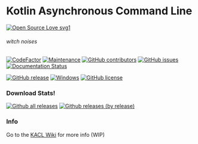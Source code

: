 # Kotlin Asynchronous Command Line
[![Open Source Love svg1](https://badges.frapsoft.com/os/v1/open-source.svg?v=103)](https://github.com/ellerbrock/open-source-badges/)

###### *witch noises*

[![CodeFactor](https://www.codefactor.io/repository/github/dannode36/kacl/badge)](https://www.codefactor.io/repository/github/dannode36/kacl)
[![Maintenance](https://img.shields.io/badge/Maintained%3F-yes-green.svg)](https://github.com/Dannode36/KACL/graphs/commit-activity)
[![GitHub contributors](https://badgen.net/github/contributors/Dannode36/KACL)](https://GitHub.com/Dannode36/KACL/graphs/contributors/)
[![GitHub issues](https://img.shields.io/github/issues/Dannode36/KACL)](https://GitHub.com/Dannode36/KACL/issues/)
[![Documentation Status](https://readthedocs.org/projects/ansicolortags/badge/?version=latest)](http://ansicolortags.readthedocs.io/?badge=latest)

[![GitHub release](https://img.shields.io/github/v/release/Dannode36/KACL)](https://github.com/Dannode36/KACL/releases/)
[![Windows](https://badgen.net/badge/icon/windows?icon=windows&label)](https://microsoft.com/windows/)
[![GitHub license](https://badgen.net/github/license/Dannode36/KACL)](https://github.com/Dannode36/KACL/blob/master/LICENSE)

### Download Stats!
[![Github all releases](https://img.shields.io/github/downloads/Dannode36/KACL/total.svg)](https://GitHub.com/Dannode36/KACL/releases/)
[![Github releases (by release)](https://img.shields.io/github/downloads/Dannode36/KACL/latest/total.svg)](https://GitHub.com/Dannode36/KACL/releases/latest)

### Info

Go to the [KACL Wiki](https://github.com/Dannode36/KACL/wiki) for more info (WIP)
